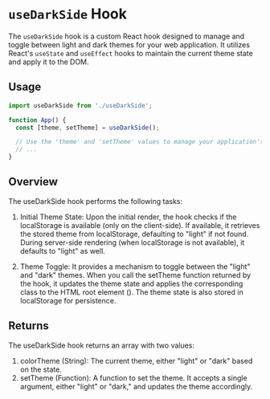 # `useDarkSide` Hook

The `useDarkSide` hook is a custom React hook designed to manage and toggle between light and dark themes for your web application. It utilizes React's `useState` and `useEffect` hooks to maintain the current theme state and apply it to the DOM.

## Usage

```javascript
import useDarkSide from './useDarkSide';

function App() {
  const [theme, setTheme] = useDarkSide();

  // Use the 'theme' and 'setTheme' values to manage your application's theme
  // ...
}
```


## Overview
The useDarkSide hook performs the following tasks:

1. Initial Theme State: Upon the initial render, the hook checks if the localStorage is available (only on the client-side). If available, it retrieves the stored theme from localStorage, defaulting to "light" if not found. During server-side rendering (when localStorage is not available), it defaults to "light" as well.

2. Theme Toggle: It provides a mechanism to toggle between the "light" and "dark" themes. When you call the setTheme function returned by the hook, it updates the theme state and applies the corresponding class to the HTML root element (<html>). The theme state is also stored in localStorage for persistence.

## Returns
The useDarkSide hook returns an array with two values:

1. colorTheme (String): The current theme, either "light" or "dark" based on the state.
2. setTheme (Function): A function to set the theme. It accepts a single argument, either "light" or "dark," and updates the theme accordingly.